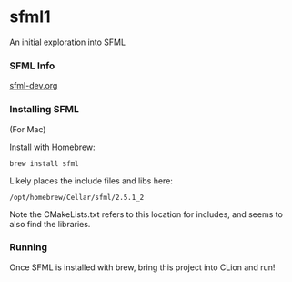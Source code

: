 # sfml1

An initial exploration into SFML


### SFML Info

[sfml-dev.org](https://www.sfml-dev.org)

### Installing SFML

(For Mac)

Install with Homebrew:

`brew install sfml`

Likely places the include files and libs here:

`/opt/homebrew/Cellar/sfml/2.5.1_2`

Note the CMakeLists.txt refers to this location for includes, and seems to also find the libraries.

### Running

Once SFML is installed with brew, bring this project into CLion and run!

